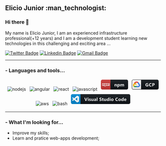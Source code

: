 <h2>Elicio Junior :man_technologist:</h2>

### Hi there 👋

My name is Elicio Junior, I am an experienced infrastructure professional(+12 years) and I am a development student learning new technologies in this challenging and exciting area ... 

[![Twitter Badge](https://img.shields.io/badge/-@eliciojunior-9cf?style=flat-square&labelColor=9cf&logo=twitter&logoColor=white&link=https://twitter.com/eliciojunior)](https://twitter.com/eliciojunior) 
[![Linkedin Badge](https://img.shields.io/badge/-Elicio%20Junior-blue?style=flat-square&logo=Linkedin&logoColor=white&link=https://www.linkedin.com/in/eliciojunior/)](https://www.linkedin.com/public-profile/in/eliciojunior) 
[![Gmail Badge](https://img.shields.io/badge/-elicio.junior@gmail.com-red?style=flat-square&logo=Gmail&logoColor=white&link=mailto:elicio.junior@gmail.com)](mailto:elicio.junior@gmail.com)

---

### - Languages and tools...
<p align="center">
<!-- More icons on https://github.com/MikeCodesDotNET/ColoredBadges -->

<img src="https://github.com/MikeCodesDotNET/ColoredBadges/blob/master/png/dev/framewors/nodejs.png" alt="nodejs" style="vertical-allign:top; margin:4px">
<img src="https://github.com/MikeCodesDotNET/ColoredBadges/blob/master/png/dev/framewors/angular.png" alt="angular" style="vertical-allign:top; margin:4px">
<img src="https://github.com/MikeCodesDotNET/ColoredBadges/blob/master/png/dev/framewors/react.png" alt="react" style="vertical-allign:top; margin:4px">
<img src="https://github.com/MikeCodesDotNET/ColoredBadges/blob/master/png/dev/languages/js.png" alt="javascript" style="vertical-allign:top; margin:4px">
<img src="https://github.com/MikeCodesDotNET/ColoredBadges/blob/master/png/dev/services/npm.png" alt="npm" style="vertical-allign:top; margin:4px">
<img src="https://github.com/MikeCodesDotNET/ColoredBadges/blob/master/png/dev/services/gcp.png" alt="gcp" style="vertical-allign:top; margin:4px">
<img src="https://github.com/MikeCodesDotNET/ColoredBadges/blob/master/png/dev/services/aws.png" alt="aws" style="vertical-allign:top; margin:4px">
<img src="https://github.com/MikeCodesDotNET/ColoredBadges/blob/master/png/dev/tools/bash.png" alt="bash" style="vertical-allign:top; margin:4px">
<img src="https://raw.githubusercontent.com/MikeCodesDotNET/ColoredBadges/master/png/dev/tools/visualstudio_code.png" alt="vscode" style="vertical-allign:top; margin:4px">

</p>

---

### - What I'm looking for...

- Improve my skills;
- Learn and pratice web-apps development;

<!--
**eliciojunior/eliciojunior** is a ✨ _special_ ✨ repository because its `README.md` (this file) appears on your GitHub profile.

Here are some ideas to get you started:

- 🔭 I’m currently working on ...
- 🌱 I’m currently learning ...
- 👯 I’m looking to collaborate on ...
- 🤔 I’m looking for help with ...
- 💬 Ask me about ...
- 📫 How to reach me: ...
- 😄 Pronouns: ...
- ⚡ Fun fact: ...
-->
